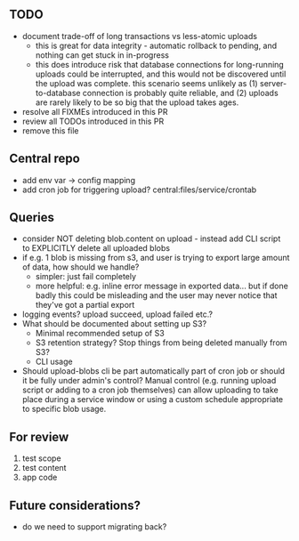 ## TODO

* document trade-off of long transactions vs less-atomic uploads
  * this is great for data integrity - automatic rollback to pending, and nothing can get stuck in in-progress
  * this does introduce risk that database connections for long-running uploads could be interrupted, and this would not be discovered until the upload was complete.  this scenario seems unlikely as (1) server-to-database connection is probably quite reliable, and (2) uploads are rarely likely to be so big that the upload takes ages.
* resolve all FIXMEs introduced in this PR
* review all TODOs introduced in this PR
* remove this file

## Central repo

* add env var -> config mapping
* add cron job for triggering upload? central:files/service/crontab

## Queries

* consider NOT deleting blob.content on upload - instead add CLI script to EXPLICITLY delete all uploaded blobs
* if e.g. 1 blob is missing from s3, and user is trying to export large amount of data, how should we handle?
  * simpler: just fail completely
  * more helpful: e.g. inline error message in exported data... but if done badly this could be misleading and the user may never notice that they've got a partial export
* logging events? upload succeed, upload failed etc.?
* What should be documented about setting up S3?
  * Minimal recommended setup of S3
  * S3 retention strategy? Stop things from being deleted manually from S3?
  * CLI usage
* Should upload-blobs cli be part automatically part of cron job or should it be fully under admin's control? Manual control (e.g. running upload script or adding to a cron job themselves) can allow uploading to take place during a service window or using a custom schedule appropriate to specific blob usage.


## For review

1. test scope
2. test content
3. app code

## Future considerations?

* do we need to support migrating back?
